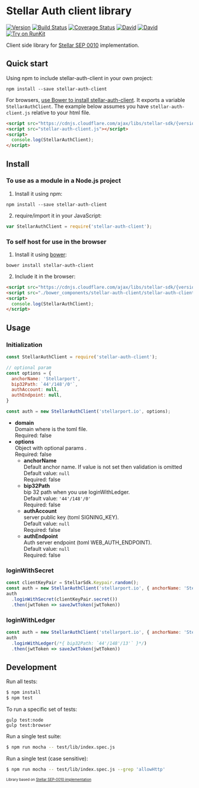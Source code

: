 # Stellar Auth client library
[![Version](https://img.shields.io/npm/v/stellar-auth-client.svg)](https://www.npmjs.org/package/stellar-auth-client)
[![Build Status](https://api.travis-ci.org/dolcalmi/stellar-auth-client.svg?branch=master)](https://travis-ci.org/dolcalmi/stellar-auth-client)
[![Coverage Status](https://coveralls.io/repos/github/dolcalmi/stellar-auth-client/badge.svg?branch=master)](https://coveralls.io/github/dolcalmi/stellar-auth-client?branch=master)
[![David](https://img.shields.io/david/dolcalmi/stellar-auth-client.svg)](https://david-dm.org/dolcalmi/stellar-auth-client)
[![David](https://img.shields.io/david/dev/dolcalmi/stellar-auth-client.svg)](https://david-dm.org/dolcalmi/stellar-auth-client?type=dev)
[![Try on RunKit](https://badge.runkitcdn.com/stellar-auth-client.svg)](https://runkit.com/npm/stellar-auth-client)

Client side library for [Stellar SEP 0010](https://github.com/stellar/stellar-protocol/blob/master/ecosystem/sep-0010.md) implementation.

## Quick start

Using npm to include stellar-auth-client in your own project:

```shell
npm install --save stellar-auth-client
```

For browsers,
[use Bower to install stellar-auth-client](#to-self-host-for-use-in-the-browser). It
exports a variable `StellarAuthClient`. The example below assumes you have
`stellar-auth-client.js` relative to your html file.

```html
<script src="https://cdnjs.cloudflare.com/ajax/libs/stellar-sdk/{version}/stellar-sdk.js"></script>
<script src="stellar-auth-client.js"></script>
<script>
  console.log(StellarAuthClient);
</script>
```

## Install

### To use as a module in a Node.js project

1. Install it using npm:

```shell
npm install --save stellar-auth-client
```

2. require/import it in your JavaScript:

```js
var StellarAuthClient = require('stellar-auth-client');
```

### To self host for use in the browser

1. Install it using [bower](http://bower.io):

```shell
bower install stellar-auth-client
```

2. Include it in the browser:

```html
<script src="https://cdnjs.cloudflare.com/ajax/libs/stellar-sdk/{version}/stellar-sdk.js"></script>
<script src="./bower_components/stellar-auth-client/stellar-auth-client.js"></script>
<script>
  console.log(StellarAuthClient);
</script>
```

## Usage

### Initialization

``` js
const StellarAuthClient = require('stellar-auth-client');

// optional param
const options = {
  anchorName: 'Stellarport',
  bip32Path: `44'/148'/0'`,
  authAccount: null,
  authEndpoint: null,
}

const auth = new StellarAuthClient('stellarport.io', options);
```

- **domain**\
Domain where is the toml file.\
Required: false
- **options**\
Object with optional params .\
Required: false
  - **anchorName**\
  Default anchor name. If value is not set then validation is omitted\
  Default value: `null`\
  Required: false
  - **bip32Path**\
  bip 32 path when you use loginWithLedger.\
  Default value: `'44'/148'/0'`\
  Required: false
  - **authAccount**\
  server public key (toml SIGNING_KEY).\
  Default value: `null`\
  Required: false
  - **authEndpoint**\
  Auth server endpoint (toml WEB_AUTH_ENDPOINT).\
  Default value: `null`\
  Required: false


### loginWithSecret

``` js
const clientKeyPair = StellarSdk.Keypair.random();
const auth = new StellarAuthClient('stellarport.io', { anchorName: 'Stellarport' });
auth
  .loginWithSecret(clientKeyPair.secret())
  .then(jwtToken => saveJwtToken(jwtToken))
```

### loginWithLedger

``` js
const auth = new StellarAuthClient('stellarport.io', { anchorName: 'Stellarport' });
auth
  .loginWithLedger(/*{ bip32Path: `44'/148'/13'` }*/)
  .then(jwtToken => saveJwtToken(jwtToken))
```


## Development

Run all tests:

```bash
$ npm install
$ npm test
```

To run a specific set of tests:

```shell
gulp test:node
gulp test:browser
```

Run a single test suite:

```bash
$ npm run mocha -- test/lib/index.spec.js
```

Run a single test (case sensitive):

```bash
$ npm run mocha -- test/lib/index.spec.js --grep 'allowHttp'
```
<sub><sup>Library based on [Stellar SEP-0010 implementation](https://github.com/gzigzigzeo/stellar-sep-0010-implementation)</sup></sub>
